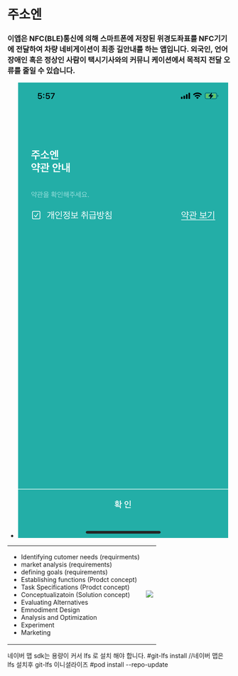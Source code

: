 # 주소엔 
### 이앱은 NFC(BLE)통신에 의해 스마트폰에 저장된 위경도좌표를 NFC기기에 전달하여 차량 네비게이션이 최종 길안내를 하는 앱입니다. 외국인, 언어장애인 혹은 정상인 사람이 택시기사와의 커뮤니 케이션에서 목적지 전달 오류를 줄일 수 있습니다.


* ![개인정보 약관](https://github.com/hck424/JooSoN/blob/master/IMG_0790.PNG)
<table>
   <tr>
     <td>
       <ul>
         <li>Identifying cutomer needs (requirments)</li>   
         <li>market analysis (requirements)</li>  
         <li>defining goals (requirements)</li> 
         <li>Establishing functions (Prodct concept)</li>  
         <li>Task Specifications (Prodct concept)</li> 
         <li>Conceptualizatoin (Solution concept)</li>   
         <li>Evaluating Alternatives</li> 
         <li>Emnodiment Design</li>
         <li>Analysis and Optimization</li>
         <li>Experiment</li>    
         <li>Marketing</li> 
       </ul>
     </td>
     <td>
       <img src="https://user-images.githubusercontent.com/74305823/118094261-783e8280-b409-11eb-8f50-8ed0b304fef0.png" width="300"/>
     </td>
   </tr>
</table>

네이버 맵 sdk는 용량이 커서 lfs 로 설치 해야 합니다.
#git-lfs install            //네이버 맵은 lfs 설치후  git-lfs 이니셜라이즈
#pod install --repo-update
